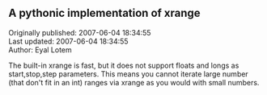 ## A pythonic implementation of xrange  
Originally published: 2007-06-04 18:34:55  
Last updated: 2007-06-04 18:34:55  
Author: Eyal Lotem  
  
The built-in xrange is fast, but it does not support floats and longs as start,stop,step parameters.
This means you cannot iterate large number (that don't fit in an int) ranges via xrange as you would with small numbers.